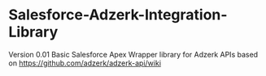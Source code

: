 Salesforce-Adzerk-Integration-Library
=====================================

Version 0.01
Basic Salesforce Apex Wrapper library for Adzerk APIs based on https://github.com/adzerk/adzerk-api/wiki

